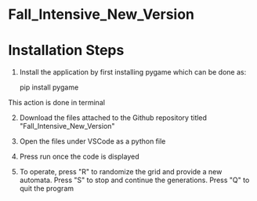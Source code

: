 # Fall_Intensive_New_Version

# Installation Steps
1. Install the application by first installing pygame which can be done as: 

    pip install pygame 

This action is done in terminal

2. Download the files attached to the Github repository titled "Fall_Intensive_New_Version"

3. Open the files under VSCode as a python file

4. Press run once the code is displayed

5. To operate, press "R" to randomize the grid and provide a new automata. Press "S" to stop and continue the generations. Press "Q" to quit the program


